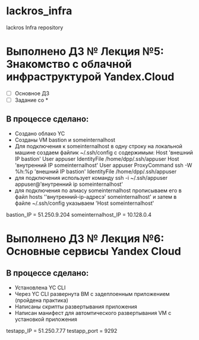 # lackros_infra
lackros Infra repository

# Выполнено ДЗ № Лекция №5: Знакомство с облачной инфраструктурой Yandex.Cloud

 - [ ] Основное ДЗ
 - [ ] Задание со *

## В процессе сделано:
 - Создано облако YC
 - Созданы VM bastion и someinternalhost
 - Для подключения к someinternalhost в одну строку на локальной машине создаем файлик ~/.ssh/config с содержимым:
Host 'внешний IP bastion'
  User appuser
  IdentityFile /home/dpp/.ssh/appuser
Host 'внутренний IP someinternalhost'
User appuser
  ProxyCommand ssh -W %h:%p 'внешний IP bastion'
  IdentityFile /home/dpp/.ssh/appuser
 - для подключения использует команду ssh -i ~/.ssh/appuser appuser@'внутренний ip someinternalhost'
 - для подключения по алиасу someinternalhost прописываем его в файл hosts ''внутренний-ip-адресэ' someinternalhost'
и затем в файле ~/.ssh/config указываем 'Host someinternalhost'

bastion_IP = 51.250.9.204
someinternalhost_IP = 10.128.0.4

# Выполнено ДЗ № Лекция №6: Основные сервисы Yandex Cloud

## В процессе сделано:
 - Установлена YC CLI
 - Через YC CLI развернута ВМ с задеплоенным приложением (пройдена практика)
 - Написаны скрипты развертывания приложения
 - Написан манифест для автомтического развертывания VM с установкой приложения

testapp_IP = 51.250.7.77
testapp_port = 9292
